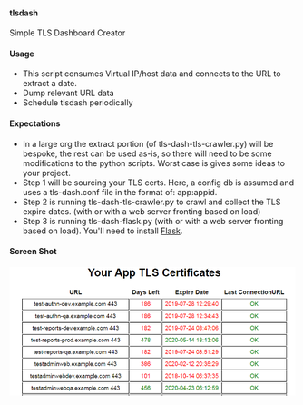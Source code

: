 #### tlsdash
Simple TLS Dashboard Creator

#### Usage
- This script consumes Virtual IP/host data and connects to the URL to extract a date.
- Dump relevant URL data
- Schedule tlsdash periodically 

#### Expectations
- In a large org the extract portion (of tls-dash-tls-crawler.py) will be bespoke, the rest can be used as-is, so there will need to be some modifications to the python scripts. Worst case is gives some ideas to your project. 
- Step 1 will be sourcing your TLS certs.  Here, a config db is assumed and uses a tls-dash.conf file in the format of: app:appid.
- Step 2 is running tls-dash-tls-crawler.py to crawl and collect the TLS expire dates. (with or with a web server fronting based on load)
- Step 3 is running tls-dash-flask.py (with or with a web server fronting based on load). You'll need to install [Flask](http://flask.pocoo.org).

#### Screen Shot 
![TLS Dashboard](tlsdash.png?raw=true "TLS Dashboard")
